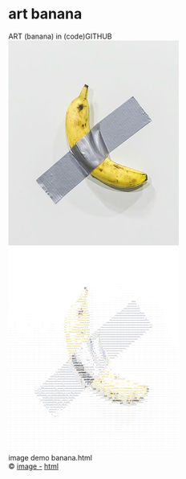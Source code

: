 # art banana
ART (banana) in (code)GITHUB
</br>
<img src="https://github.com/iamphpgo/art-banana/blob/master/banana.jpg" alt="banana" style="max-width:100%;">
</br>
<img src="https://github.com/iamphpgo/art-banana/blob/master/Screenshot_banana.png" alt="banana art" height="408" width="340">
</br>
image demo banana.html
</br>
&#169;
<a href="https://www.refinery29.com/" target="_blank">image -</a> 
<a href="https://www.manytools.org/" target="_blank">html</a> 
